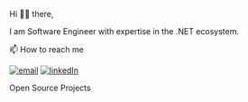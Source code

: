 Hi 👋🏾 there,

I am Software Engineer with expertise in the .NET ecosystem.

📫 How to reach me

[![email](https://img.shields.io/badge/email-blue?logo=mail.ru&style=for-the-badge)](mailto:mishael.ogo@outlook.com) [![linkedIn](https://img.shields.io/badge/linkedIn-blue?logo=linkedIn&style=for-the-badge)](https://www.linkedin.com/in/mishael-ogochukwu-b9057950)


Open Source Projects
<!---✨ [Dapper.SimpleSqlBuilder](https://github.com/mishael-o/Dapper.SimpleSqlBuilder)--->

<!---
mishael-o/mishael-o is a ✨ special ✨ repository because its `README.md` (this file) appears on your GitHub profile.
You can click the Preview link to take a look at your changes.
--->
